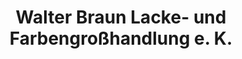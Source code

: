 ---
title: "Walter Braun Lacke- und Farbengroßhandlung e. K."
url: /rosdorf/walter-braun-lacke-und-farbengrosshandlung-e-k/
shop: Farben
---